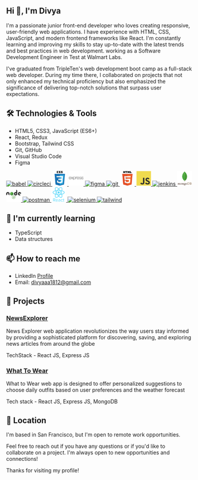 ## Hi 👋, I'm Divya 
I'm a passionate junior front-end developer who loves creating responsive, user-friendly web applications. I have experience with HTML, CSS, JavaScript, and modern frontend frameworks like React. I'm constantly learning and improving my skills to stay up-to-date with the latest trends and best practices in web development. working as a Software Development Engineer in Test at Walmart Labs.

I've graduated from TripleTen's web development boot camp as a full-stack web developer. During my time there, I collaborated on projects that not only enhanced my technical proficiency but also emphasized the significance of delivering top-notch solutions that surpass user expectations.


## 🛠️ Technologies & Tools

- HTML5, CSS3, JavaScript (ES6+)
- React, Redux
- Bootstrap, Tailwind CSS
- Git, GitHub
- Visual Studio Code
- Figma
<p align="left"> <a href="https://babeljs.io/" target="_blank" rel="noreferrer"> <img src="https://www.vectorlogo.zone/logos/babeljs/babeljs-icon.svg" alt="babel" width="40" height="40"/> </a> <a href="https://circleci.com" target="_blank" rel="noreferrer"> <img src="https://www.vectorlogo.zone/logos/circleci/circleci-icon.svg" alt="circleci" width="40" height="40"/> </a> <a href="https://www.w3schools.com/css/" target="_blank" rel="noreferrer"> <img src="https://raw.githubusercontent.com/devicons/devicon/master/icons/css3/css3-original-wordmark.svg" alt="css3" width="40" height="40"/> </a> <a href="https://expressjs.com" target="_blank" rel="noreferrer"> <img src="https://raw.githubusercontent.com/devicons/devicon/master/icons/express/express-original-wordmark.svg" alt="express" width="40" height="40"/> </a> <a href="https://www.figma.com/" target="_blank" rel="noreferrer"> <img src="https://www.vectorlogo.zone/logos/figma/figma-icon.svg" alt="figma" width="40" height="40"/> </a> <a href="https://git-scm.com/" target="_blank" rel="noreferrer"> <img src="https://www.vectorlogo.zone/logos/git-scm/git-scm-icon.svg" alt="git" width="40" height="40"/> </a> <a href="https://www.w3.org/html/" target="_blank" rel="noreferrer"> <img src="https://raw.githubusercontent.com/devicons/devicon/master/icons/html5/html5-original-wordmark.svg" alt="html5" width="40" height="40"/> </a> <a href="https://developer.mozilla.org/en-US/docs/Web/JavaScript" target="_blank" rel="noreferrer"> <img src="https://raw.githubusercontent.com/devicons/devicon/master/icons/javascript/javascript-original.svg" alt="javascript" width="40" height="40"/> </a> <a href="https://www.jenkins.io" target="_blank" rel="noreferrer"> <img src="https://www.vectorlogo.zone/logos/jenkins/jenkins-icon.svg" alt="jenkins" width="40" height="40"/> </a> <a href="https://www.mongodb.com/" target="_blank" rel="noreferrer"> <img src="https://raw.githubusercontent.com/devicons/devicon/master/icons/mongodb/mongodb-original-wordmark.svg" alt="mongodb" width="40" height="40"/> </a> <a href="https://nodejs.org" target="_blank" rel="noreferrer"> <img src="https://raw.githubusercontent.com/devicons/devicon/master/icons/nodejs/nodejs-original-wordmark.svg" alt="nodejs" width="40" height="40"/> </a> <a href="https://postman.com" target="_blank" rel="noreferrer"> <img src="https://www.vectorlogo.zone/logos/getpostman/getpostman-icon.svg" alt="postman" width="40" height="40"/> </a> <a href="https://reactjs.org/" target="_blank" rel="noreferrer"> <img src="https://raw.githubusercontent.com/devicons/devicon/master/icons/react/react-original-wordmark.svg" alt="react" width="40" height="40"/> </a> <a href="https://www.selenium.dev" target="_blank" rel="noreferrer"> <img src="https://raw.githubusercontent.com/detain/svg-logos/780f25886640cef088af994181646db2f6b1a3f8/svg/selenium-logo.svg" alt="selenium" width="40" height="40"/> </a> <a href="https://tailwindcss.com/" target="_blank" rel="noreferrer"> <img src="https://www.vectorlogo.zone/logos/tailwindcss/tailwindcss-icon.svg" alt="tailwind" width="40" height="40"/> </a> </p>

## 🌱 I'm currently learning

- TypeScript
- Data structures
  
## 📫 How to reach me

- LinkedIn [Profile](https://www.linkedin.com/in/divyabharathibadugu/)
- Email: divyaaa1812@gmail.com

## 🚀 Projects

### [NewsExplorer](https://github.com/divyaaa1812/news-explorer-app-frontend)
News Explorer web application revolutionizes the way users stay informed by providing a sophisticated platform for discovering, saving, and exploring news articles from around the globe

TechStack - React JS, Express JS

### [What To Wear](https://github.com/divyaaa1812/se_project_react)
What to Wear web app is designed to offer personalized suggestions to choose daily outfits based on user preferences and the weather forecast

Tech stack - React JS, Express JS, MongoDB

## 📍 Location

I'm based in San Francisco, but I'm open to remote work opportunities.

Feel free to reach out if you have any questions or if you'd like to collaborate on a project. I'm always open to new opportunities and connections!

Thanks for visiting my profile!
